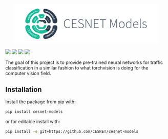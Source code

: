 <p align="center">
    <img src="https://raw.githubusercontent.com/CESNET/cesnet-models/main/docs/images/models.svg" width="450">
</p>

[![](https://img.shields.io/badge/license-BSD-blue.svg)](https://github.com/CESNET/cesnet-models/blob/main/LICENCE)
[![](https://img.shields.io/badge/docs-mkdocs_material-blue.svg)](https://cesnet.github.io/cesnet-models/)
[![](https://img.shields.io/badge/python->=3.10-blue.svg)](https://pypi.org/project/cesnet-models/)
[![](https://img.shields.io/pypi/v/cesnet-datazoo)](https://pypi.org/project/cesnet-models/)


The goal of this project is to provide pre-trained neural networks for traffic classification in a similar fashion to what torchvision is doing for the computer vision field.

## Installation

Install the package from pip with:

```bash
pip install cesnet-models
```

or for editable install with:

```bash
pip install -e git+https://github.com/CESNET/cesnet-models
```